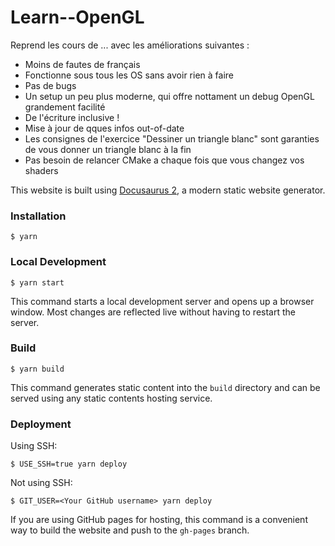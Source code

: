 # Learn--OpenGL

Reprend les cours de ... avec les améliorations suivantes :

- Moins de fautes de français
- Fonctionne sous tous les OS sans avoir rien à faire
- Pas de bugs
- Un setup un peu plus moderne, qui offre nottament un debug OpenGL grandement facilité
- De l'écriture inclusive !
- Mise à jour de qques infos out-of-date
- Les consignes de l'exercice "Dessiner un triangle blanc" sont garanties de vous donner un triangle blanc à la fin
- Pas besoin de relancer CMake a chaque fois que vous changez vos shaders

This website is built using [Docusaurus 2](https://docusaurus.io/), a modern static website generator.

### Installation

```
$ yarn
```

### Local Development

```
$ yarn start
```

This command starts a local development server and opens up a browser window. Most changes are reflected live without having to restart the server.

### Build

```
$ yarn build
```

This command generates static content into the `build` directory and can be served using any static contents hosting service.

### Deployment

Using SSH:

```
$ USE_SSH=true yarn deploy
```

Not using SSH:

```
$ GIT_USER=<Your GitHub username> yarn deploy
```

If you are using GitHub pages for hosting, this command is a convenient way to build the website and push to the `gh-pages` branch.
